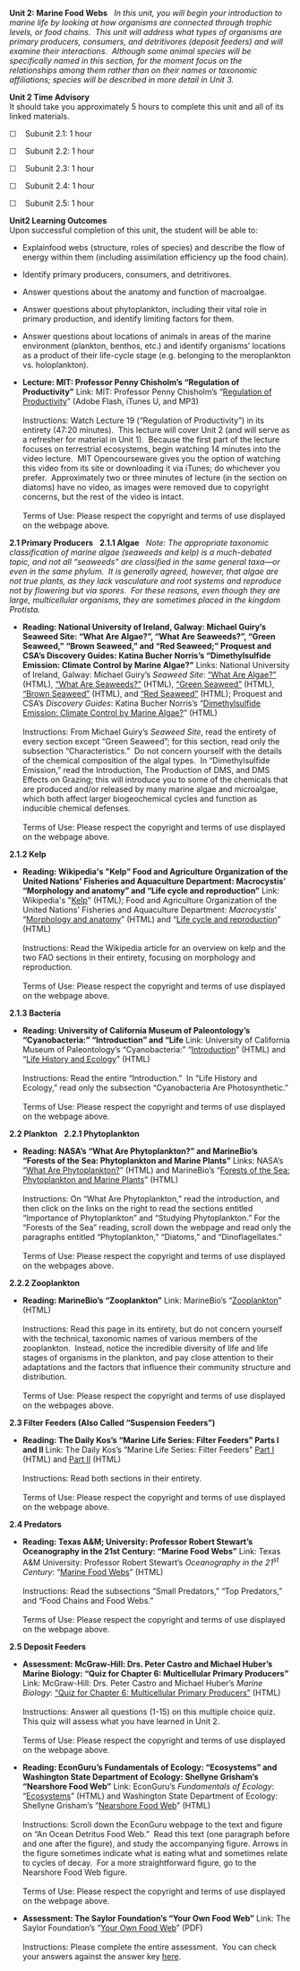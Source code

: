 **Unit 2: Marine Food Webs** <span id="2"></span> 
*In this unit, you will begin your introduction to marine life by
looking at how organisms are connected through trophic levels, or food
chains.  This unit will address what types of organisms are primary
producers, consumers, and detritivores (deposit feeders) and will
examine their interactions.  Although some animal species will be
specifically named in this section, for the moment focus on the
relationships among them rather than on their names or taxonomic
affiliations; species will be described in more detail in Unit 3.*

**Unit 2 Time Advisory**  
It should take you approximately 5 hours to complete this unit and all
of its linked materials.  
  
 ☐    Subunit 2.1: 1 hour  
  
 ☐    Subunit 2.2: 1 hour  
  
 ☐    Subunit 2.3: 1 hour  
  
 ☐    Subunit 2.4: 1 hour  
  
 ☐    Subunit 2.5: 1 hour

**Unit2 Learning Outcomes**  
Upon successful completion of this unit, the student will be able to:  
  
-   Explainfood webs (structure, roles of species) and describe the flow
    of energy within them (including assimilation efficiency up the food
    chain).
-   Identify primary producers, consumers, and detritivores.
-   Answer questions about the anatomy and function of macroalgae.
-   Answer questions about phytoplankton, including their vital role in
    primary production, and identify limiting factors for them.
-   Answer questions about locations of animals in areas of the marine
    environment (plankton, benthos, etc.) and identify organisms’
    locations as a product of their life-cycle stage (e.g. belonging to
    the meroplankton vs. holoplankton).

-   **Lecture: MIT: Professor Penny Chisholm’s “Regulation of
    Productivity”**
    Link: MIT: Professor Penny Chisholm’s “[Regulation of
    Productivity](http://ocw.mit.edu/courses/biology/7-014-introductory-biology-spring-2005/video-lectures/19-regulation-of-productivity/)”
    (Adobe Flash, iTunes U, and MP3)  
        
     Instructions: Watch Lecture 19 (“Regulation of Productivity”) in
    its entirety (47:20 minutes).  This lecture will cover Unit 2 (and
    will serve as a refresher for material in Unit 1).  Because the
    first part of the lecture focuses on terrestrial ecosystems, begin
    watching 14 minutes into the video lecture.  MIT Opencourseware
    gives you the option of watching this video from its site or
    downloading it via iTunes; do whichever you prefer.  Approximately
    two or three minutes of lecture (in the section on diatoms) have no
    video, as images were removed due to copyright concerns, but the
    rest of the video is intact.  
        
     Terms of Use: Please respect the copyright and terms of use
    displayed on the webpage above.

**2.1 Primary Producers** <span id="2.1"></span> 
**2.1.1 Algae** <span id="2.1.1"></span> 
*Note: The appropriate taxonomic classification of marine algae
(seaweeds and kelp) is a much-debated topic, and not all “seaweeds” are
classified in the same general taxa—or even in the same phylum.  It is
generally agreed, however, that algae are not true plants, as they lack
vasculature and root systems and reproduce not by flowering but via
spores.  For these reasons, even though they are large, multicellular
organisms, they are sometimes placed in the kingdom Protista.*

-   **Reading: National University of Ireland, Galway: Michael Guiry’s
    Seaweed Site: “What Are Algae?”, “What Are Seaweeds?”, “Green
    Seaweed,” “Brown Seaweed,” and “Red Seaweed;” Proquest and CSA’s
    Discovery Guides: Katina Bucher Norris’s “Dimethylsulfide Emission:
    Climate Control by Marine Algae?”**
    Links: National University of Ireland, Galway: Michael Guiry’s
    *Seaweed Site*: [“What Are
    Algae?”](http://www.seaweed.ie/algae/index.php) (HTML), [“What Are
    Seaweeds?”](http://www.seaweed.ie/algae/seaweeds.php) (HTML),
    [“Green Seaweed”](http://www.seaweed.ie/algae/chlorophyta.php)
    (HTML), [“Brown
    Seaweed”](http://www.seaweed.ie/algae/phaeophyta.php) (HTML), and
    [“Red Seaweed”](http://www.seaweed.ie/algae/rhodophyta.php) (HTML);
    Proquest and CSA’s *Discovery Guides*: Katina Bucher Norris’s
    “[Dimethylsulfide Emission: Climate Control by Marine
    Algae?](http://www.csa.com/discoveryguides/dimethyl/overview.php)”
    (HTML)  
        
     Instructions: From Michael Guiry’s *Seaweed Site*, read the
    entirety of every section except “Green Seaweed”; for this section,
    read only the subsection “Characteristics.”  Do not concern yourself
    with the details of the chemical composition of the algal types.  In
    “Dimethylsulfide Emission,” read the Introduction, The Production of
    DMS, and DMS Effects on Grazing; this will introduce you to some of
    the chemicals that are produced and/or released by many marine algae
    and microalgae, which both affect larger biogeochemical cycles and
    function as inducible chemical defenses.  
        
     Terms of Use: Please respect the copyright and terms of use
    displayed on the webpage above.

**2.1.2 Kelp** <span id="2.1.2"></span> 
-   **Reading: Wikipedia's "Kelp" Food and Agriculture Organization of
    the United Nations' Fisheries and Aquaculture Department:
    Macrocystis' “Morphology and anatomy” and “Life cycle and
    reproduction”**
    Link: Wikipedia's "[Kelp](http://en.wikipedia.org/wiki/Kelp)"
    (HTML); Food and Agriculture Organization of the United Nations'
    Fisheries and Aquaculture Department: *Macrocystis*'  “[Morphology
    and
    anatomy](http://www.fao.org/docrep/x5819e/x5819e0a.htm#1.3%20morphology%20and%20anatomy)”
    (HTML) and “[Life cycle and
    reproduction](http://www.fao.org/docrep/x5819e/x5819e0a.htm#3.1%20life%20cycle%20and%20reproduction)”
    (HTML)  
        
     Instructions: Read the Wikipedia article for an overview on kelp
    and the two FAO sections in their entirety, focusing on morphology
    and reproduction.  
        
     Terms of Use: Please respect the copyright and terms of use
    displayed on the webpage above.

**2.1.3 Bacteria** <span id="2.1.3"></span> 
-   **Reading: University of California Museum of Paleontology’s
    “Cyanobacteria:” “Introduction” and “Life**
    Link: University of California Museum of Paleontology’s
    “Cyanobacteria:”
    “[Introduction](http://www.ucmp.berkeley.edu/bacteria/cyanointro.html)”
    (HTML) and “[Life History and
    Ecology](http://www.ucmp.berkeley.edu/bacteria/cyanolh.html)”
    (HTML)  
        
     Instructions: Read the entire “Introduction.”  In “Life History and
    Ecology,” read only the subsection “Cyanobacteria Are
    Photosynthetic.”  
        
     Terms of Use: Please respect the copyright and terms of use
    displayed on the webpage above.

**2.2 Plankton** <span id="2.2"></span> 
**2.2.1 Phytoplankton** <span id="2.2.1"></span> 
-   **Reading: NASA’s “What Are Phytoplankton?” and MarineBio’s “Forests
    of the Sea: Phytoplankton and Marine Plants”**
    Links: NASA’s “[What Are
    Phytoplankton?](http://earthobservatory.nasa.gov/Features/Phytoplankton/)”
    (HTML) and MarineBio’s “[Forests of the Sea: Phytoplankton and
    Marine Plants](http://marinebio.org/oceans/forests/)” (HTML)  
        
     Instructions: On “What Are Phytoplankton,” read the introduction,
    and then click on the links on the right to read the sections
    entitled “Importance of Phytoplankton” and “Studying Phytoplankton.”
    For the “Forests of the Sea” reading, scroll down the webpage and
    read only the paragraphs entitled “Phytoplankton,” “Diatoms,” and
    “Dinoflagellates.”  
        
     Terms of Use: Please respect the copyright and terms of use
    displayed on the webpages above.

**2.2.2 Zooplankton** <span id="2.2.2"></span> 
-   **Reading: MarineBio’s “Zooplankton”**
    Link: MarineBio’s
    “[Zooplankton](http://marinebio.org/oceans/zooplankton.asp)”
    (HTML)  
        
     Instructions: Read this page in its entirety, but do not concern
    yourself with the technical, taxonomic names of various members of
    the zooplankton.  Instead, notice the incredible diversity of life
    and life stages of organisms in the plankton, and pay close
    attention to their adaptations and the factors that influence their
    community structure and distribution.  
        
     Terms of Use: Please respect the copyright and terms of use
    displayed on the webpages above.

**2.3 Filter Feeders (Also Called “Suspension Feeders”)** <span
id="2.3"></span> 
-   **Reading: The Daily Kos’s “Marine Life Series: Filter Feeders”
    Parts I and II**
    Link: The Daily Kos’s “Marine Life Series: Filter Feeders” [Part
    I](http://www.dailykos.com/storyonly/2006/12/15/18913/356) (HTML)
    and [Part II](http://www.dailykos.com/story/2007/1/5/174613/9662)
    (HTML)  
        
     Instructions: Read both sections in their entirety.  
        
     Terms of Use: Please respect the copyright and terms of use
    displayed on the webpage above.  

**2.4 Predators** <span id="2.4"></span> 
-   **Reading: Texas A&M; University: Professor Robert Stewart’s
    Oceanography in the 21st Century: “Marine Food Webs”**
    Link: Texas A&M University: Professor Robert Stewart’s *Oceanography
    in the 21<sup>st</sup> Century*: “[Marine Food
    Webs](http://oceanworld.tamu.edu/resources/oceanography-book/marinefoodwebs.htm)”
    (HTML)  
        
     Instructions: Read the subsections “Small Predators,” “Top
    Predators,” and “Food Chains and Food Webs.”  
        
     Terms of Use: Please respect the copyright and terms of use
    displayed on the webpage above.  

**2.5 Deposit Feeders** <span id="2.5"></span> 
-   **Assessment: McGraw-Hill: Drs. Peter Castro and Michael Huber’s
    Marine Biology: “Quiz for Chapter 6: Multicellular Primary
    Producers”**
    Link: McGraw-Hill: Drs. Peter Castro and Michael Huber’s *Marine
    Biology*: [“Quiz for Chapter 6: Multicellular Primary
    Producers”](http://glencoe.mcgraw-hill.com/sites/0011062009/student_view0/chapter6/chapter_quiz.html)
    (HTML)  
        
     Instructions: Answer all questions (1-15) on this multiple choice
    quiz.  This quiz will assess what you have learned in Unit 2.  
        
     Terms of Use: Please respect the copyright and terms of use
    displayed on the webpage above.

-   **Reading: EconGuru’s Fundamentals of Ecology: “Ecosystems” and
    Washington State Department of Ecology: Shellyne Grisham’s
    “Nearshore Food Web”**
    Link: EconGuru’s *Fundamentals of Ecology*:
    “[Ecosystems](http://www.econguru.com/fundamentals_of_ecology/ecosystems.html)”
    (HTML) and Washington State Department of Ecology: Shellyne
    Grisham’s “[Nearshore Food
    Web](http://www.ecy.wa.gov/programs/sea/pugetsound/species/detritus.html)”
    (HTML)  
        
     Instructions: Scroll down the EconGuru webpage to the text and
    figure on “An Ocean Detritus Food Web.”  Read this text (one
    paragraph before and one after the figure), and study the
    accompanying figure. Arrows in the figure sometimes indicate what is
    eating what and sometimes relate to cycles of decay.  For a more
    straightforward figure, go to the Nearshore Food Web figure.  
        
     Terms of Use: Please respect the copyright and terms of use
    displayed on the webpage above.

-   **Assessment: The Saylor Foundation’s “Your Own Food Web”**
    Link: The Saylor Foundation’s “[Your Own Food
    Web](https://resources.saylor.org/wwwresources/archived/site/wp-content/uploads/2011/12/BIO308-Unit-2-Create-Your-Own-Food-Web-FINAL.pdf)”
    (PDF)  
        
     Instructions: Please complete the entire assessment.  You can check
    your answers against the answer key
    [here](https://resources.saylor.org/wwwresources/archived/site/wp-content/uploads/2011/12/BIO308-Unit-2-Create-Your-Own-Food-Web-Answer-Key-FINAL.pdf). 


